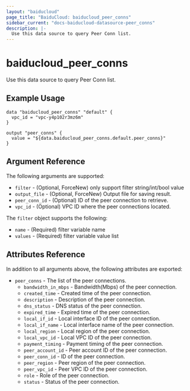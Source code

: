 ```yaml
---
layout: "baiducloud"
page_title: "BaiduCloud: baiducloud_peer_conns"
sidebar_current: "docs-baiducloud-datasource-peer_conns"
description: |-
  Use this data source to query Peer Conn list.
---
```


# baiducloud_peer_conns

Use this data source to query Peer Conn list.

## Example Usage

```hcl
data "baiducloud_peer_conns" "default" {
  vpc_id = "vpc-y4p102r3mz6m"
}

output "peer_conns" {
  value = "${data.baiducloud_peer_conns.default.peer_conns}"
}
```

## Argument Reference

The following arguments are supported:

* `filter` - (Optional, ForceNew) only support filter string/int/bool value
* `output_file` - (Optional, ForceNew) Output file for saving result.
* `peer_conn_id` - (Optional) ID of the peer connection to retrieve.
* `vpc_id` - (Optional) VPC ID where the peer connections located.

The `filter` object supports the following:

* `name` - (Required) filter variable name
* `values` - (Required) filter variable value list

## Attributes Reference

In addition to all arguments above, the following attributes are exported:

* `peer_conns` - The list of the peer connections.
  * `bandwidth_in_mbps` - Bandwidth(Mbps) of the peer connection.
  * `created_time` - Created time of the peer connection.
  * `description` - Description of the peer connection.
  * `dns_status` - DNS status of the peer connection.
  * `expired_time` - Expired time of the peer connection.
  * `local_if_id` - Local interface ID of the peer connection.
  * `local_if_name` - Local interface name of the peer connection.
  * `local_region` - Local region of the peer connection.
  * `local_vpc_id` - Local VPC ID of the peer connection.
  * `payment_timing` - Payment timing of the peer connection.
  * `peer_account_id` - Peer account ID of the peer connection.
  * `peer_conn_id` - ID of the peer connection.
  * `peer_region` - Peer region of the peer connection.
  * `peer_vpc_id` - Peer VPC ID of the peer connection.
  * `role` - Role of the peer connection.
  * `status` - Status of the peer connection.


